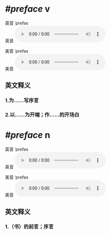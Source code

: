# ***\#preface*** v
英音 ˈprefəs  
英音
<audio src="./media/preface n1_AAC.aac" controls="controls"></audio>

美音 ˈprefəs  
美音
<audio src="./media/preface n2_AAC.aac" controls="controls"></audio>



  

英文释义
---
### 1.**为……写序言**  

### 2.**以……为开端；作……的开场白**  


# ***\#preface*** n
英音 ˈprefəs  
英音
<audio src="./media/preface v1_AAC.aac" controls="controls"></audio>

美音 ˈprefəs  
美音
<audio src="./media/preface v2_AAC.aac" controls="controls"></audio>



  

英文释义
---
### 1.**（书）的前言；序言**  


